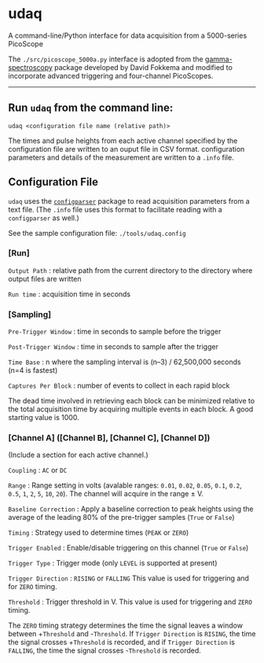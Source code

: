 # udaq

A command-line/Python interface for data acquisition from a 5000-series
PicoScope

The `./src/picoscope_5000a.py` interface is adopted from the
[gamma-spectroscopy](https://github.com/davidfokkema/gamma-spectroscopy)
package developed by David Fokkema and modified to incorporate advanced
triggering and four-channel PicoScopes.

---
## Run `udaq` from the command line:

```
udaq <configuration file name (relative path)>
```

The times and pulse heights from each active channel specified by the
configuration file are written to an ouput file in CSV format. configuration
parameters and details of the measurement are written to a `.info`
file.

## Configuration File

`udaq` uses the
[`configparser`](https://docs.python.org/3/library/configparser.html) package
to read acquisition parameters from a text file. (The `.info` file uses this
format to facilitate reading with a `configparser` as well.)

See the sample configuration file: `./tools/udaq.config`

### [Run]

`Output Path` : relative path from the current directory to the directory where
output files are written

`Run time` : acquisition time in seconds

### [Sampling]

`Pre-Trigger Window` : time in seconds to sample before the trigger

`Post-Trigger Window` : time in seconds to sample after the trigger

`Time Base` : n where the sampling interval is (n–3) / 62,500,000 seconds
(n=4 is fastest)

`Captures Per Block` : number of events to collect in each rapid block

The dead time involved in retrieving each block can be minimized relative to
the total acquisition time by acquiring multiple events in each block. A good
starting value is 1000.

### [Channel A] ([Channel B], [Channel C], [Channel D])

(Include a section for each active channel.)

`Coupling` : `AC` or `DC`

`Range` : Range setting in volts (avalable ranges: `0.01`, `0.02`, `0.05`,
`0.1`, `0.2`, `0.5`, `1`, `2`, `5`, `10`, `20`). The channel will acquire in
the range &#177;<Range> V.

`Baseline Correction` : Apply a baseline correction to peak heights using the
average of the leading 80% of the pre-trigger samples (`True` or `False`)

`Timing` : Strategy used to determine times (`PEAK` or `ZERO`)

`Trigger Enabled` : Enable/disable triggering on this channel (`True` or
`False`)

`Trigger Type` : Trigger mode (only `LEVEL` is supported at present)

`Trigger Direction` : `RISING` or `FALLING` This value is used for triggering
and for `ZERO` timing.

`Threshold` : Trigger threshold in V. This value is used for triggering and
`ZERO` timing.

The `ZERO` timing strategy determines the time the signal leaves a window
between +`Threshold` and -`Threshold`. If `Trigger Direction` is `RISING`, the
time the signal crosses +`Threshold` is recorded, and if `Trigger Direction` is
`FALLING`, the time the signal crosses -`Threshold` is recorded.
